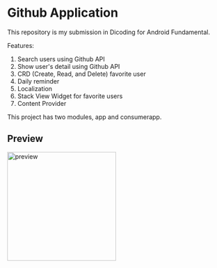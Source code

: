 # Github Application

This repository is my submission in Dicoding for Android Fundamental.

Features:
1. Search users using Github API
2. Show user's detail using Github API
3. CRD (Create, Read, and Delete) favorite user
4. Daily reminder
5. Localization
6. Stack View Widget for favorite users
7. Content Provider

This project has two modules, app and consumerapp.

## Preview

<img src="images/preview.gif" alt="preview" width="250px">